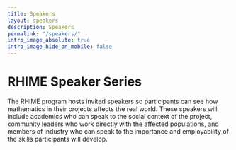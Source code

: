 ```yaml
---
title: Speakers
layout: speakers
description: Speakers
permalink: "/speakers/"
intro_image_absolute: true
intro_image_hide_on_mobile: false
---
```


# RHIME Speaker Series

The RHIME program hosts invited speakers so participants can see how mathematics in their projects affects the real world. These speakers will include academics who can speak to the social context of the project, community leaders who work directly with the affected populations, and members of industry who can speak to the importance and employability of the skills participants will develop.
